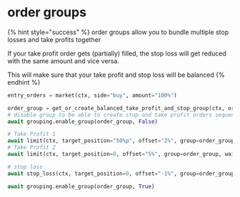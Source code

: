 # order groups

{% hint style="success" %}
order groups allow you to bundle multiple stop losses and take profits together

If your take profit order gets (partially) filled, the stop loss will get reduced with the same amount and vice versa.

This will make sure that your take profit and stop loss will be balanced
{% endhint %}

```python
entry_orders = market(ctx, side="buy", amount="100%")

order_group = get_or_create_balanced_take_profit_and_stop_group(ctx, orders=entry_orders)
# disable group to be able to create stop and take profit orders sequentially
await grouping.enable_group(order_group, False)

# Take Profit 1
await limit(ctx, target_position="50%p", offset="2%", group=order_group, wait_for=created_orders)
# Take Profit 2
await limit(ctx, target_position=0, offset="5%", group=order_group, wait_for=created_orders)

# stop loss
await stop_loss(ctx, target_position=0, offset="-1%", group=order_group, wait_for=created_orders)

await grouping.enable_group(order_group, True)
```
